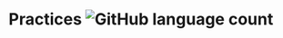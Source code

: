 # Practices ![GitHub language count](https://img.shields.io/github/languages/count/snrakshith/Practices.svg?style=popout-square)
